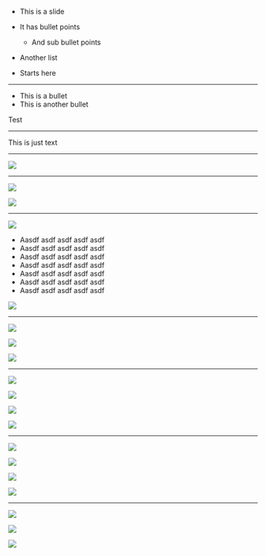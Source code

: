 * This is a slide
* It has bullet points
	* And sub bullet points

* Another list
* Starts here

---

* This is a bullet
* This is another bullet

Test

---

This is just text

---

![](img/advimm/matrix.png)

---

![](img/advimm/matrix.png)

![](img/advimm/matrix.png)

---

![](img/advimm/matrix.png)

* Aasdf asdf asdf asdf asdf
* Aasdf asdf asdf asdf asdf
* Aasdf asdf asdf asdf asdf
* Aasdf asdf asdf asdf asdf
* Aasdf asdf asdf asdf asdf
* Aasdf asdf asdf asdf asdf
* Aasdf asdf asdf asdf asdf

![](img/advimm/matrix.png)

---

![](img/advimm/matrix.png)

![](img/advimm/matrix.png)

![](img/advimm/matrix.png)

---

![](img/advimm/matrix.png)

![](img/advimm/matrix.png)

![](img/advimm/matrix.png)

![](img/advimm/matrix.png)

---

![](img/advimm/matrix.png)

![](img/advimm/matrix.png)

![](http://www.w3.org/Style/Woolly/woolly-mc.png)

![](img/advimm/matrix.png)

---

![](http://www.w3.org/Style/Woolly/woolly-mc.png)

![](img/advimm/matrix.png)

![](http://www.w3.org/Style/Woolly/woolly-mc.png)
